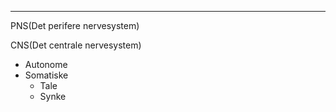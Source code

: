 
___

PNS(Det perifere nervesystem)



CNS(Det centrale nervesystem)
- Autonome
- Somatiske
	- Tale
	- Synke